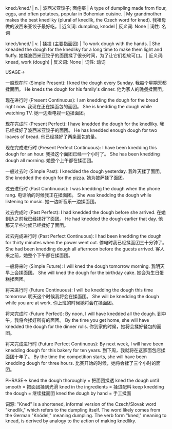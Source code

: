 kned:/kned/ | n. | 波西米亚饺子; 面疙瘩 | A type of dumpling made from flour, eggs, and often potatoes, popular in Bohemian cuisine. | My grandmother makes the best knedliky (plural of knedlík, the Czech word for kned). 我祖母做的波西米亚饺子最好吃。| 近义词: dumpling, knodel | 反义词: None | 词性: 名词

kned:/kned/ | v. | 揉捏 (主要指面团) | To work dough with the hands. | She kneaded the dough for the knedliky for a long time to make them light and fluffy. 她揉波西米亚饺子的面团揉了很长时间，为了让它们松软可口。 | 近义词: knead, work (dough) | 反义词: None | 词性: 动词


USAGE->

一般现在时 (Simple Present):
I kned the dough every Sunday. 我每个星期天都揉面团。
He kneds the dough for his family's dinner. 他为家人的晚餐揉面团。

现在进行时 (Present Continuous):
I am knedding the dough for the bread right now. 我现在正在揉面包的面团。
She is knedding the dough while watching TV. 她一边看电视一边揉面团。

现在完成时 (Present Perfect):
I have knedded the dough for the knedliky. 我已经揉好了波西米亚饺子的面团。
He has knedded enough dough for two loaves of bread. 他已经揉好了两条面包的量。

现在完成进行时 (Present Perfect Continuous):
I have been knedding this dough for an hour. 我揉这个面团已经一个小时了。
She has been knedding dough all morning. 她整个上午都在揉面团。

一般过去时 (Simple Past):
I knedded the dough yesterday. 我昨天揉了面团。
She knedded the dough for the pizza. 她为披萨揉了面团。

过去进行时 (Past Continuous):
I was knedding the dough when the phone rang.  电话响的时候我正在揉面团。
She was knedding the dough while listening to music. 她一边听音乐一边揉面团。

过去完成时 (Past Perfect):
I had knedded the dough before she arrived. 在她到达之前我已经揉好了面团。
He had knedded the dough earlier that day. 他那天早些时候已经揉好了面团。

过去完成进行时 (Past Perfect Continuous):
I had been knedding the dough for thirty minutes when the power went out.  停电时我已经揉面团三十分钟了。
She had been knedding dough all afternoon before the guests arrived. 客人来之前，她整个下午都在揉面团。

一般将来时 (Simple Future):
I will kned the dough tomorrow morning. 我明天早上会揉面团。
She will kned the dough for the birthday cake. 她会为生日蛋糕揉面团。

将来进行时 (Future Continuous):
I will be knedding the dough this time tomorrow. 明天这个时候我将会在揉面团。
She will be knedding the dough while you are at work. 你上班的时候她将会在揉面团。

将来完成时 (Future Perfect):
By noon, I will have knedded all the dough. 到中午，我将会揉好所有的面团。
By the time you get home, she will have knedded the dough for the dinner rolls. 你到家的时候，她将会揉好餐包的面团。

将来完成进行时 (Future Perfect Continuous):
By next week, I will have been knedding dough for this bakery for ten years. 到下周，我就将在这家面包店揉面团十年了。
By the time the competition starts, she will have been knedding dough for three hours. 比赛开始的时候，她将会揉了三个小时的面团。


PHRASE->
kned the dough thoroughly = 把面团揉透
kned the dough until smooth = 把面团揉到光滑
kned in the ingredients = 揉进配料
keep knedding the dough = 继续揉面团
kned the dough by hand = 手工揉面


词源:  "Kned" is a shortened, informal version of the Czech/Slovak word "knedlík," which refers to the dumpling itself.  The word likely comes from the German "Knödel," meaning dumpling.  The verb form "kned," meaning to knead, is derived by analogy to the action of making knedliky.